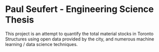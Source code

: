 # Paul Seufert - Engineering Science Thesis

This project is an attempt to quantify the total material stocks in Toronto Structures using open data provided by the city, and numerous machine learning / data science techniques.
